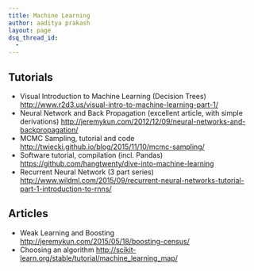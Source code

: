 ```yaml
---
title: Machine Learning
author: aaditya prakash
layout: page
dsq_thread_id:
  - 
---
```


## Tutorials 
 * Visual Introduction to Machine Learning (Decision Trees) http://www.r2d3.us/visual-intro-to-machine-learning-part-1/ 
 * Neural Network and Back Propagation (excellent article, with simple derivations) http://jeremykun.com/2012/12/09/neural-networks-and-backpropagation/ 
 * MCMC Sampling, tutorial and code http://twiecki.github.io/blog/2015/11/10/mcmc-sampling/ 
 * Software tutorial, compilation (incl. Pandas) https://github.com/hangtwenty/dive-into-machine-learning 
 * Recurrent Neural Network (3 part series) http://www.wildml.com/2015/09/recurrent-neural-networks-tutorial-part-1-introduction-to-rnns/ 

## Articles 
 * Weak Learning and Boosting http://jeremykun.com/2015/05/18/boosting-census/
 * Choosing an algorithm http://scikit-learn.org/stable/tutorial/machine_learning_map/

